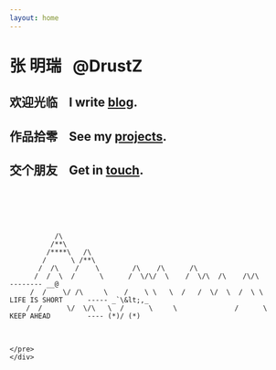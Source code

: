 ```yaml
---
layout: home
---
```


<div class="homepage span8 offset3">
  <h1>张 明瑞 &nbsp;&nbsp;@DrustZ</h1>
  <h2>欢迎光临 &nbsp;&nbsp;&nbsp;I write <a href="/archive.html">blog</a>.</h2>
  <h2>作品拾零 &nbsp;&nbsp;&nbsp;See my <a href="/projects.html">projects</a>.</h2>
  <h2>交个朋友 &nbsp;&nbsp;&nbsp;Get in <a href="mailto:z1m6r3@gmail.com">touch</a>.</h2>
  <br><br>
</div>

<div class="ascii-div">
<pre class="ascii">

			   /\
			  /**\
			 /****\   /\
		    /      \ /**\														
		   /  /\    /    \        /\    /\      /\				
	 	  /  /  \  /      \      /  \/\/  \    /  \/\  /\    /\/\		 					-------- __@   
	 	 /  /    \/ /\     \    /    \ \   \  /   /  \/  \  /  \ \		 LIFE IS SHORT		----- _`\&lt;,_
	    /  /      \/  \/\   \  /      \     \    		   /	  \		 KEEP AHEAD			---- (*)/ (*)  
~~~~~~~~~~~~~~~~~~~~~~~~~~~~~~~~~~~~~~~~~~~~~~~~~~~~~~~~~~~~~~~~~~~~~~~~~~~~~~~~~~~~~~~~~~~~~~~~~~~~~~~~~~~~~~~~~~~~~~~~
</pre>
</div>
